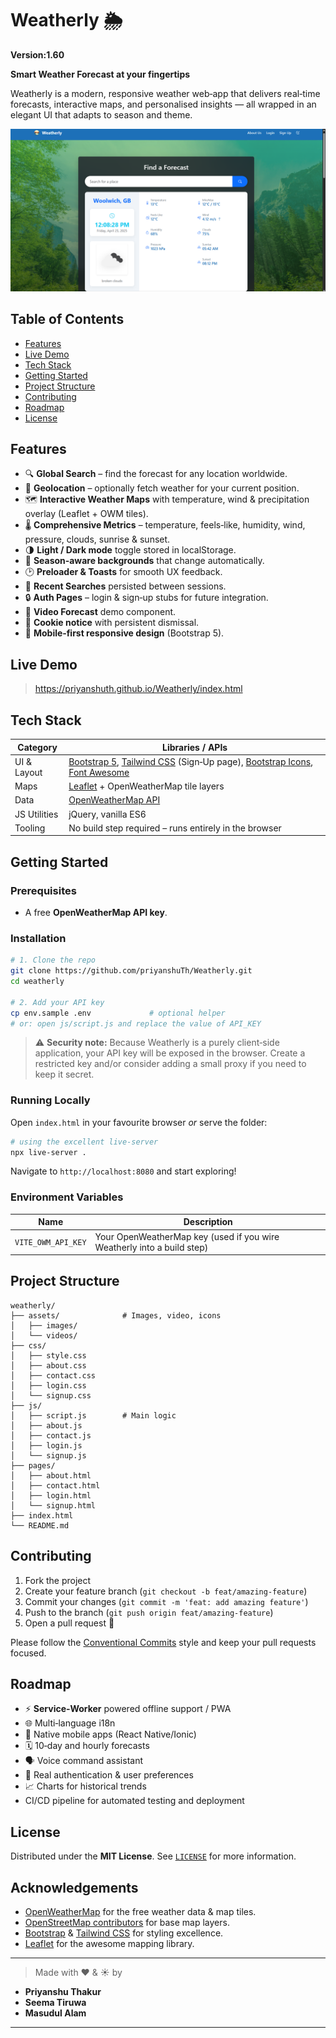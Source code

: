 # Weatherly 🌦️

**Version:1.60**

**Smart Weather Forecast at your fingertips**

Weatherly is a modern, responsive weather web‑app that delivers real‑time forecasts, interactive maps, and personalised insights — all wrapped in an elegant UI that adapts to season and theme.

![Weatherly hero screenshot](assets/Screenshots/hero.png)

## Table of Contents

- [Features](#features)
- [Live Demo](#live-demo)
- [Tech Stack](#tech-stack)
- [Getting Started](#getting-started)
- [Project Structure](#project-structure)
- [Contributing](#contributing)
- [Roadmap](#roadmap)
- [License](#license)

## Features

- 🔍 **Global Search** – find the forecast for any location worldwide.
- 📍 **Geolocation** – optionally fetch weather for your current position.
- 🗺️ **Interactive Weather Maps** with temperature, wind & precipitation overlay (Leaflet + OWM tiles).
- 🌡️ **Comprehensive Metrics** – temperature, feels‑like, humidity, wind, pressure, clouds, sunrise & sunset.
- 🌗 **Light / Dark mode** toggle stored in localStorage.
- 🎨 **Season‑aware backgrounds** that change automatically.
- 🕑 **Preloader & Toasts** for smooth UX feedback.
- 📜 **Recent Searches** persisted between sessions.
- 🔒 **Auth Pages** – login & sign‑up stubs for future integration.
- 🎥 **Video Forecast** demo component.
- 🍪 **Cookie notice** with persistent dismissal.
- 📱 **Mobile‑first responsive design** (Bootstrap 5).

## Live Demo

> https://priyanshuth.github.io/Weatherly/index.html

## Tech Stack

| Category     | Libraries / APIs                                                                                                                                                                            |
| ------------ | ------------------------------------------------------------------------------------------------------------------------------------------------------------------------------------------- |
| UI & Layout  | [Bootstrap 5](https://getbootstrap.com), [Tailwind CSS](https://tailwindcss.com) (Sign‑Up page), [Bootstrap Icons](https://icons.getbootstrap.com), [Font Awesome](https://fontawesome.com) |
| Maps         | [Leaflet](https://leafletjs.com) + OpenWeatherMap tile layers                                                                                                                               |
| Data         | [OpenWeatherMap API](https://openweathermap.org/api)                                                                                                                                        |
| JS Utilities | jQuery, vanilla ES6                                                                                                                                                                         |
| Tooling      | No build step required – runs entirely in the browser                                                                                                                                       |

## Getting Started

### Prerequisites

- A free **OpenWeatherMap API key**.

### Installation

```bash
# 1. Clone the repo
git clone https://github.com/priyanshuTh/Weatherly.git
cd weatherly

# 2. Add your API key
cp env.sample .env             # optional helper
# or: open js/script.js and replace the value of API_KEY
```

> ⚠️ **Security note:** Because Weatherly is a purely client‑side application, your API key will be exposed in the browser. Create a restricted key and/or consider adding a small proxy if you need to keep it secret.

### Running Locally

Open `index.html` in your favourite browser _or_ serve the folder:

```bash
# using the excellent live‑server
npx live-server .
```

Navigate to `http://localhost:8080` and start exploring!

### Environment Variables

| Name               | Description                                                            |
| ------------------ | ---------------------------------------------------------------------- |
| `VITE_OWM_API_KEY` | Your OpenWeatherMap key (used if you wire Weatherly into a build step) |

## Project Structure

```
weatherly/
├── assets/              # Images, video, icons
│   ├── images/
│   └── videos/
├── css/
│   ├── style.css
│   ├── about.css
│   ├── contact.css
│   ├── login.css
│   └── signup.css
├── js/
│   ├── script.js        # Main logic
│   ├── about.js
│   ├── contact.js
│   ├── login.js
│   └── signup.js
├── pages/
│   ├── about.html
│   ├── contact.html
│   ├── login.html
│   └── signup.html
├── index.html
└── README.md
```

## Contributing

1. Fork the project
2. Create your feature branch (`git checkout -b feat/amazing-feature`)
3. Commit your changes (`git commit -m 'feat: add amazing feature'`)
4. Push to the branch (`git push origin feat/amazing-feature`)
5. Open a pull request 🚀

Please follow the [Conventional Commits](https://www.conventionalcommits.org) style and keep your pull requests focused.

## Roadmap

- ⚡ **Service‑Worker** powered offline support / PWA
- 🌐 Multi‑language i18n
- 📱 Native mobile apps (React Native/Ionic)
- 🗓️ 10‑day and hourly forecasts
- 🗣️ Voice command assistant
- 🔑 Real authentication & user preferences
- 📈 Charts for historical trends
- CI/CD pipeline for automated testing and deployment

## License

Distributed under the **MIT License**. See [`LICENSE`](LICENSE) for more information.

## Acknowledgements

- [OpenWeatherMap](https://openweathermap.org) for the free weather data & map tiles.
- [OpenStreetMap contributors](https://www.openstreetmap.org/copyright) for base map layers.
- [Bootstrap](https://getbootstrap.com) & [Tailwind CSS](https://tailwindcss.com) for styling excellence.
- [Leaflet](https://leafletjs.com) for the awesome mapping library.

---

> Made with ❤️ & ☀️ by

- **Priyanshu Thakur**
- **Seema Tiruwa**
- **Masudul Alam**

---
